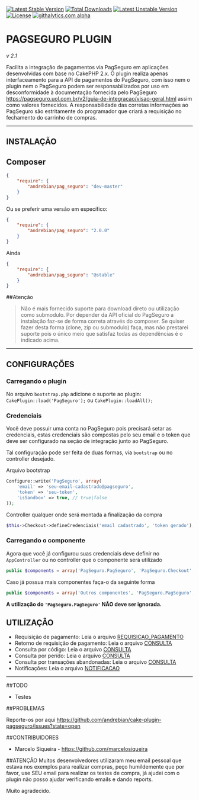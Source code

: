 [![Latest Stable Version](https://poser.pugx.org/andrebian/pag_seguro/v/stable.png)](https://packagist.org/packages/andrebian/pag_seguro) [![Total Downloads](https://poser.pugx.org/andrebian/pag_seguro/downloads.png)](https://packagist.org/packages/andrebian/pag_seguro) [![Latest Unstable Version](https://poser.pugx.org/andrebian/pag_seguro/v/unstable.png)](https://packagist.org/packages/andrebian/pag_seguro) [![License](https://poser.pugx.org/andrebian/pag_seguro/license.png)](https://packagist.org/packages/andrebian/pag_seguro)
[![githalytics.com alpha](https://cruel-carlota.pagodabox.com/8d4bc51766116b27f682121865660505 "githalytics.com")](http://githalytics.com/andrebian/cake-plugin-pagseguro)

# PAGSEGURO PLUGIN
_v 2.1_


Facilita a integração de pagamentos via PagSeguro em aplicações desenvolvidas com base no CakePHP 2.x.
O plugin realiza apenas interfaceamento para a API de pagamentos do PagSeguro, com
isso nem o plugin nem o PagSeguro podem ser responsabilizados por uso em desconformidade à documentação fornecida pelo PagSeguro <https://pagseguro.uol.com.br/v2/guia-de-integracao/visao-geral.html> assim como valores fornecidos. A responsabilidade das corretas informações ao PagSeguro são estritamente do programador que criará a requisição no fechamento do carrinho de compras.

____________________

## INSTALAÇÃO

Composer
---------------
```json
{
    "require": {
        "andrebian/pag_seguro": "dev-master"
    }
}
```
Ou se preferir uma versão em específico:

```json
{
    "require": {
        "andrebian/pag_seguro": "2.0.0"
    }
}
```

Ainda

```json
{
    "require": {
        "andrebian/pag_seguro": "@stable"
    }
}
```

##Atenção
> Não é mais fornecido suporte para download direto ou utilização como submodulo. Por depender da API oficial do PagSeguro a instalação faz-se de forma correta através do composer. Se quiser fazer desta forma (clone, zip ou submodulo) faça, mas não prestarei suporte pois o único meio que satisfaz todas as dependências é o indicado acima.

_________________________

## CONFIGURAÇÕES


### Carregando o plugin

No arquivo `bootstrap.php` adicione o suporte ao plugin:
`CakePlugin::load('PagSeguro');` ou `CakePlugin::loadAll();`


### Credenciais

Você deve possuir uma conta no PagSeguro pois precisará setar as credenciais,
estas credenciais são compostas pelo seu email e o token que deve ser configurado na seção de integração
junto ao PagSeguro.

Tal configuração pode ser feita de duas formas, via `bootstrap` ou no controller desejado.

Arquivo bootstrap
```php
Configure::write('PagSeguro', array(
    'email' => 'seu-email-cadastrado@pagseguro',
    'token' => 'seu-token',
    'isSandbox' => true, // true|false
));
```        


Controller qualquer onde será montada a finalização da compra
```php
$this->Checkout->defineCredenciais('email cadastrado', 'token gerado');
```


### Carregando o componente


Agora que você já configurou suas credenciais deve definir no `AppController` ou no controller
que o componente será utilizado

```php
public $components = array('PagSeguro.PagSeguro', 'PagSeguro.Checkout', 'PagSeguro.Retorno');
```


Caso já possua mais componentes faça-o da seguinte forma

```php
public $components = array('Outros componentes', 'PagSeguro.PagSeguro', 'PagSeguro.Checkout', 'PagSeguro.Retorno');
```


**A utilização do `'PagSeguro.PagSeguro'` NÃO deve ser ignorada.**


## UTILIZAÇÃO


* Requisição de pagamento: Leia o arquivo [REQUISICAO_PAGAMENTO][1]
* Retorno de requisição de pagamento: Leia o arquivo [CONSULTA][2]
* Consulta por código: Leia o arquivo [CONSULTA][3]
* Consulta por perído: Leia o arquivo [CONSULTA][4]
* Consulta por transações abandonadas: Leia o arquivo [CONSULTA][5]
* Notificações: Leia o arquivo [NOTIFICACAO][6]

______________


##TODO

* Testes


##PROBLEMAS

Reporte-os por aqui https://github.com/andrebian/cake-plugin-pagseguro/issues?state=open

##CONTRIBUIDORES

* Marcelo Siqueira - https://github.com/marcelosiqueira


##ATENÇÃO
Muitos desenvolvedores utilizaram meu email pessoal que estava nos exemplos para realizar compras, peço humildemente que por favor, use SEU email para realizar os testes de compra, já ajudei com o plugin não posso ajudar verificando emails e dando reports.

Muito agradecido.


  [1]: https://github.com/andrebian/cake-plugin-pagseguro/blob/master/REQUISICAO_PAGAMENTO.md
  [2]: https://github.com/andrebian/cake-plugin-pagseguro/blob/master/CONSULTA.md
  [3]: https://github.com/andrebian/cake-plugin-pagseguro/blob/master/CONSULTA.md
  [4]: https://github.com/andrebian/cake-plugin-pagseguro/blob/master/CONSULTA.md
  [5]: https://github.com/andrebian/cake-plugin-pagseguro/blob/master/CONSULTA.md
  [6]: https://github.com/andrebian/cake-plugin-pagseguro/blob/master/NOTIFICACAO.md
